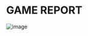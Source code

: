 # GAME REPORT

![image](https://github.com/trevormoon/ASAC_ml_project/assets/29498764/2c92d27b-5866-41f3-be36-129cc03e6245)

